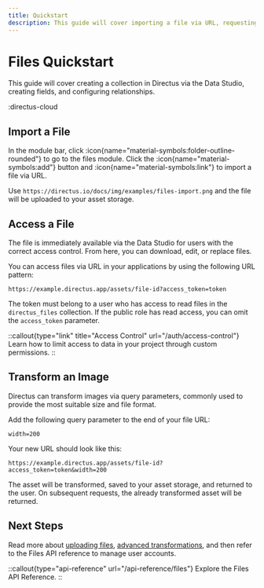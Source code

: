```yaml
---
title: Quickstart
description: This guide will cover importing a file via URL, requesting assets, and using transformation parameters.
---
```


# Files Quickstart

This guide will cover creating a collection in Directus via the Data Studio, creating fields, and configuring relationships.

:directus-cloud

## Import a File

In the module bar, click :icon{name="material-symbols:folder-outline-rounded"} to go to the files module. Click the :icon{name="material-symbols:add"} button and :icon{name="material-symbols:link"} to import a file via URL.

Use `https://directus.io/docs/img/examples/files-import.png` and the file will be uploaded to your asset storage.

## Access a File

The file is immediately available via the Data Studio for users with the correct access control. From here, you can download, edit, or replace files.

<!-- IMAGE OF FILE DETAIL PAGE SHOWING ID -->

You can access files via URL in your applications by using the following URL pattern:

```
https://example.directus.app/assets/file-id?access_token=token
```

The token must belong to a user who has access to read files in the `directus_files` collection. If the public role has read access, you can omit the `access_token` parameter.

::callout{type="link" title="Access Control" url="/auth/access-control"}
Learn how to limit access to data in your project through custom permissions.
::

## Transform an Image

Directus can transform images via query parameters, commonly used to provide the most suitable size and file format.

Add the following query parameter to the end of your file URL:

```
width=200
```

Your new URL should look like this:

```
https://example.directus.app/assets/file-id?access_token=token&width=200
```

The asset will be transformed, saved to your asset storage, and returned to the user. On subsequent requests, the already transformed asset will be returned.

## Next Steps

Read more about [uploading files](/files/upload), [advanced transformations](/files/access), and then refer to the Files API reference to manage user accounts.

::callout{type="api-reference" url="/api-reference/files"}
Explore the Files API Reference.
::
